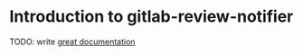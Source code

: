 # Introduction to gitlab-review-notifier

TODO: write [great documentation](http://jacobian.org/writing/great-documentation/what-to-write/)
